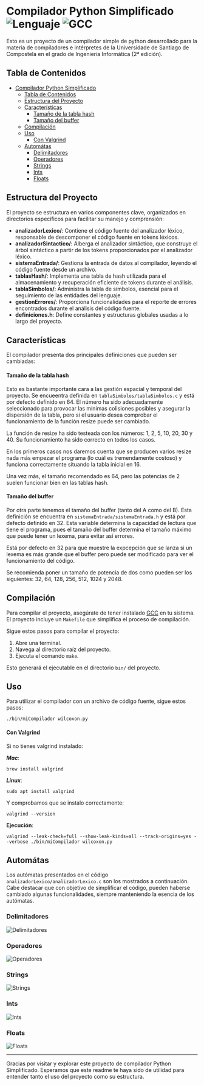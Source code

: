 # Compilador Python Simplificado ![Lenguaje](https://img.shields.io/badge/Lenguaje-C-green.svg) ![GCC](https://img.shields.io/badge/Compilado%20con-GCC-red.svg)

Esto es un proyecto de un compilador simple de python desarrollado para la materia de compiladores e intérpretes de la Universidade de Santiago de Compostela en el grado de Ingeniería Informática (2ª edición).


## Tabla de Contenidos
- [Compilador Python Simplificado  ](#compilador-python-simplificado--)
  - [Tabla de Contenidos](#tabla-de-contenidos)
  - [Estructura del Proyecto](#estructura-del-proyecto)
  - [Características](#características)
    - [Tamaño de la tabla hash](#Tamaño-de-la-tabla-hash)
    - [Tamaño del buffer](#Tamaño-del-buffer)
  - [Compilación](#compilación)
  - [Uso](#uso)
      - [Con Valgrind](#con-valgrind)
  - [Automátas](#automátas)
    - [Delimitadores](#delimitadores)
    - [Operadores](#operadores)
    - [Strings](#strings)
    - [Ints](#ints)
    - [Floats](#floats)

## Estructura del Proyecto

El proyecto se estructura en varios componentes clave, organizados en directorios específicos para facilitar su manejo y comprensión:

- **analizadorLexico/**: Contiene el código fuente del analizador léxico, responsable de descomponer el código fuente en tokens léxicos.
- **analizadorSintactico/**: Alberga el analizador sintáctico, que construye el árbol sintáctico a partir de los tokens proporcionados por el analizador léxico.
- **sistemaEntrada/**: Gestiona la entrada de datos al compilador, leyendo el código fuente desde un archivo.
- **tablasHash/**: Implementa una tabla de hash utilizada para el almacenamiento y recuperación eficiente de tokens durante el análisis.
- **tablaSimbolos/**: Administra la tabla de símbolos, esencial para el seguimiento de las entidades del lenguaje.
- **gestionErrores/**: Proporciona funcionalidades para el reporte de errores encontrados durante el análisis del código fuente.
- **definiciones.h**: Define constantes y estructuras globales usadas a lo largo del proyecto.

## Características

El compilador presenta dos principales definiciones que pueden ser cambiadas:

#### Tamaño de la tabla hash

Esto es bastante importante cara a las gestión espacial y temporal del proyecto. Se encueentra definida en `tablaSimbolos/tablaSimbolos.c` y está por defecto definido en 64. El número ha sido adecuadamente seleccionado para provocar las mínimas colisiones posibles y asegurar la dispersión de la tabla, pero si el usuario desea comprobar el funcionamiento de la función resize puede ser cambiado. 

La función de resize ha sido testeada con los números: 1, 2, 5, 10, 20, 30 y 40. Su funcionamiento ha sido correcto en todos los casos.

En los primeros casos nos daremos cuenta que se producen varios resize nada más empezar el programa (lo cuál es tremendamente costoso) y funciona correctamente situando la tabla inicial en 16. 

Una vez más, el tamaño recomendado es 64, pero las potencias de 2 suelen funcionar bien en las tablas hash. 

#### Tamaño del buffer

Por otra parte tenemos el tamaño del buffer (tanto del A como del B). Esta definición se encuentra en `sistemaEntrada/sistemaEntrada.h` y está por defecto definido en 32. Esta variable determina la capacidad de lectura que tiene el programa, pues el tamaño del buffer determina el tamaño máximo que puede tener un lexema, para evitar así errores.

Está por defecto en 32 para que muestre la expcepción que se lanza si un lexema es más grande que el buffer pero puede ser modificado para ver el funcionamiento del código.

Se recomienda poner un tamaño de potencia de dos como pueden ser los siguientes: 32, 64, 128, 256, 512, 1024 y 2048.

## Compilación

Para compilar el proyecto, asegúrate de tener instalado [GCC](https://gcc.gnu.org/) en tu sistema. El proyecto incluye un `Makefile` que simplifica el proceso de compilación.

Sigue estos pasos para compilar el proyecto:

1. Abre una terminal.
2. Navega al directorio raíz del proyecto.
3. Ejecuta el comando `make`.

Esto generará el ejecutable en el directorio `bin/` del proyecto.

## Uso

Para utilizar el compilador con un archivo de código fuente, sigue estos pasos:

```
./bin/miCompilador wilcoxon.py
```

#### Con Valgrind

Si no tienes valgrind instalado:

***Mac***:

```
brew install valgrind
```

***Linux***:

```
sudo apt install valgrind
```

Y comprobamos que se instalo correctamente:

```
valgrind --version
```

**Ejecución**:

```
valgrind --leak-check=full --show-leak-kinds=all --track-origins=yes --verbose ./bin/miCompilador wilcoxon.py
```


## Automátas

Los autómatas presentados en el código `analizadorLexico/analizadorLexico.c` son los mostrados a continuación. Cabe destacar que con objetivo de simplificar el código, pueden haberse cambiado algunas funcionalidades, siempre manteniendo la esencia de los autómatas.

### Delimitadores

![Delimitadores](automatasPNG/delAutomaton.jpg "Delimitadores")

### Operadores

![Operadores](automatasPNG/opAutomaton.jpg "Operadores")

### Strings

![Strings](automatasPNG/stringAutomaton.jpg "Strings")

### Ints

![Ints](automatasPNG/intAutomaton.jpg "Ints")

### Floats

![Floats](automatasPNG/floatAutomaton.jpg "Floats")



---

Gracias por visitar y explorar este proyecto de compilador Python Simplificado. Esperamos que este readme te haya sido de utilidad para entender tanto el uso del proyecto como su estructura. 
